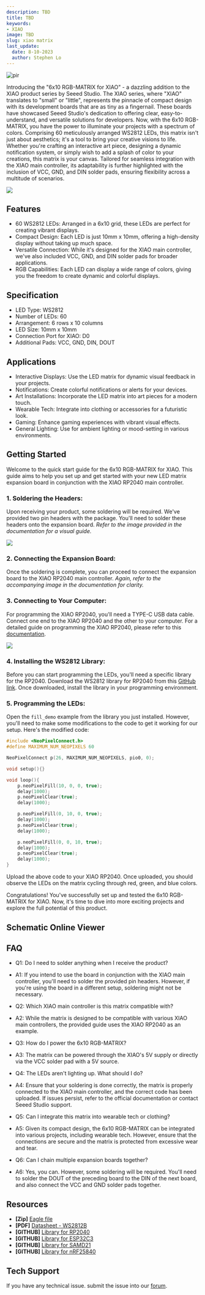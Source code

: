 ```yaml
---
description: TBD
title: TBD
keywords:
- XIAO
image: TBD
slug: xiao matrix
last_update:
  date: 8-10-2023
  author: Stephen Lo
---
```


<p style={{textAlign: 'center'}}><img src="https://raw.githubusercontent.com/Longan-Labs/XIAO_MATRIX_RES/main/images/1-6x10-RGB-MATRIX-for-XIAO-45font.jpg" alt="pir" width={600} height="auto" /></p>

Introducing the "6x10 RGB-MATRIX for XIAO" - a dazzling addition to the XIAO product series by Seeed Studio. The XIAO series, where "XIAO" translates to "small" or "little", represents the pinnacle of compact design with its development boards that are as tiny as a fingernail. These boards have showcased Seeed Studio's dedication to offering clear, easy-to-understand, and versatile solutions for developers. Now, with the 6x10 RGB-MATRIX, you have the power to illuminate your projects with a spectrum of colors. Comprising 60 meticulously arranged WS2812 LEDs, this matrix isn't just about aesthetics; it's a tool to bring your creative visions to life. Whether you're crafting an interactive art piece, designing a dynamic notification system, or simply wish to add a splash of color to your creations, this matrix is your canvas. Tailored for seamless integration with the XIAO main controller, its adaptability is further highlighted with the inclusion of VCC, GND, and DIN solder pads, ensuring flexibility across a multitude of scenarios.
<p style={{textAlign: 'center'}}><a href="https://www.seeedstudio.com/-Grove-VOC-and-eCO2-Gas-Sensor-(SGP30)-p-3071.html" target="_blank"><img src="https://files.seeedstudio.com/wiki/Seeed-WiKi/docs/images/300px-Get_One_Now_Banner-ragular.png" /></a></p>

## Features

- 60 WS2812 LEDs: Arranged in a 6x10 grid, these LEDs are perfect for creating vibrant displays.
- Compact Design: Each LED is just 10mm x 10mm, offering a high-density display without taking up much space.
- Versatile Connection: While it's designed for the XIAO main controller, we've also included VCC, GND, and DIN solder pads for broader applications.
- RGB Capabilities: Each LED can display a wide range of colors, giving you the freedom to create dynamic and colorful displays.

## Specification

- LED Type: WS2812
- Number of LEDs: 60
- Arrangement: 6 rows x 10 columns
- LED Size: 10mm x 10mm
- Connection Port for XIAO: D0
- Additional Pads: VCC, GND, DIN, DOUT

## Applications

- Interactive Displays: Use the LED matrix for dynamic visual feedback in your projects.
- Notifications: Create colorful notifications or alerts for your devices.
- Art Installations: Incorporate the LED matrix into art pieces for a modern touch.
- Wearable Tech: Integrate into clothing or accessories for a futuristic look.
- Gaming: Enhance gaming experiences with vibrant visual effects.
- General Lighting: Use for ambient lighting or mood-setting in various environments.


## Getting Started


Welcome to the quick start guide for the 6x10 RGB-MATRIX for XIAO. This guide aims to help you set up and get started with your new LED matrix expansion board in conjunction with the XIAO RP2040 main controller.

### 1. Soldering the Headers:
Upon receiving your product, some soldering will be required. We've provided two pin headers with the package. You'll need to solder these headers onto the expansion board. 
*Refer to the image provided in the documentation for a visual guide.*

![](https://raw.githubusercontent.com/Longan-Labs/XIAO_MATRIX_RES/main/images/solder.jpg)

### 2. Connecting the Expansion Board:
Once the soldering is complete, you can proceed to connect the expansion board to the XIAO RP2040 main controller.
*Again, refer to the accompanying image in the documentation for clarity.*

### 3. Connecting to Your Computer:
For programming the XIAO RP2040, you'll need a TYPE-C USB data cable. Connect one end to the XIAO RP2040 and the other to your computer. For a detailed guide on programming the XIAO RP2040, please refer to this [documentation](https://wiki.seeedstudio.com/XIAO-RP2040/).

![](https://github.com/Longan-Labs/XIAO_MATRIX_RES/blob/main/images/usb.jpg)

### 4. Installing the WS2812 Library:
Before you can start programming the LEDs, you'll need a specific library for the RP2040. Download the WS2812 library for RP2040 from this [GitHub link](https://github.com/MrYsLab/NeoPixelConnect). Once downloaded, install the library in your programming environment.

### 5. Programming the LEDs:
Open the `fill_demo` example from the library you just installed. However, you'll need to make some modifications to the code to get it working for our setup. Here's the modified code:

```cpp
#include <NeoPixelConnect.h>
#define MAXIMUM_NUM_NEOPIXELS 60

NeoPixelConnect p(26, MAXIMUM_NUM_NEOPIXELS, pio0, 0);

void setup(){}

void loop(){
    p.neoPixelFill(10, 0, 0, true);
    delay(1000);
    p.neoPixelClear(true);
    delay(1000);

    p.neoPixelFill(0, 10, 0, true);
    delay(1000);
    p.neoPixelClear(true);
    delay(1000);

    p.neoPixelFill(0, 0, 10, true);
    delay(1000);
    p.neoPixelClear(true);
    delay(1000);
}
```

Upload the above code to your XIAO RP2040. Once uploaded, you should observe the LEDs on the matrix cycling through red, green, and blue colors.

Congratulations! You've successfully set up and tested the 6x10 RGB-MATRIX for XIAO. Now, it's time to dive into more exciting projects and explore the full potential of this product.

## Schematic Online Viewer

<div className="altium-ecad-viewer" data-project-src="https://github.com/Longan-Labs/XIAO_MATRIX_RES/raw/main/EAGLE_XIAO_MATRIX.zip" style={{borderRadius: '0px 0px 4px 4px', height: 500, borderStyle: 'solid', borderWidth: 1, borderColor: 'rgb(241, 241, 241)', overflow: 'hidden', maxWidth: 1280, maxHeight: 700, boxSizing: 'border-box'}}>
</div>

## FAQ

- Q1: Do I need to solder anything when I receive the product?
- A1: If you intend to use the board in conjunction with the XIAO main controller, you'll need to solder the provided pin headers. However, if you're using the board in a different setup, soldering might not be necessary.

- Q2: Which XIAO main controller is this matrix compatible with?
- A2: While the matrix is designed to be compatible with various XIAO main controllers, the provided guide uses the XIAO RP2040 as an example.

- Q3: How do I power the 6x10 RGB-MATRIX?
- A3: The matrix can be powered through the XIAO's 5V supply or directly via the VCC solder pad with a 5V source.

- Q4: The LEDs aren't lighting up. What should I do?
- A4: Ensure that your soldering is done correctly, the matrix is properly connected to the XIAO main controller, and the correct code has been uploaded. If issues persist, refer to the official documentation or contact Seeed Studio support.

- Q5: Can I integrate this matrix into wearable tech or clothing?
- A5: Given its compact design, the 6x10 RGB-MATRIX can be integrated into various projects, including wearable tech. However, ensure that the connections are secure and the matrix is protected from excessive wear and tear.

- Q6: Can I chain multiple expansion boards together?
- A6: Yes, you can. However, some soldering will be required. You'll need to solder the DOUT of the preceding board to the DIN of the next board, and also connect the VCC and GND solder pads together.

## Resources

- **[Zip]** [Eagle file](https://github.com/Longan-Labs/XIAO_MATRIX_RES/raw/main/EAGLE_XIAO_MATRIX.zip)
- **[PDF]** [Datasheet - WS2812B](https://github.com/Longan-Labs/XIAO_MATRIX_RES/blob/main/WS2812B-1010-DATASHEET.PDF)
- **[GITHUB]** [Library for RP2040](https://github.com/MrYsLab/NeoPixelConnect)
- **[GITHUB]** [Library for ESP32C3](https://github.com/adafruit/Adafruit_NeoPixel)
- **[GITHUB]** [Library for SAMD21](https://github.com/adafruit/Adafruit_NeoPixel)
- **[GITHUB]** [Library for nRF25840](https://github.com/adafruit/Adafruit_NeoPixel)

## Tech Support
If you have any technical issue.  submit the issue into our [forum](https://forum.seeedstudio.com/).